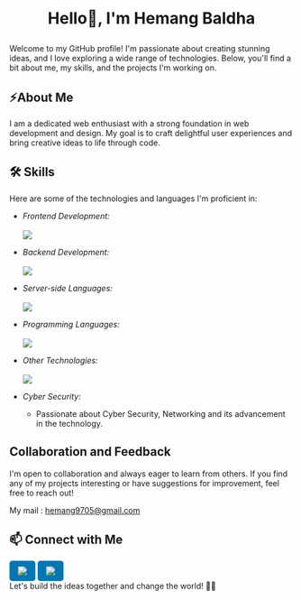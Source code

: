 # <p align="center">Hello👋, I'm Hemang Baldha</p> 

Welcome to my GitHub profile! I'm passionate about creating stunning ideas, and I love exploring a wide range of technologies. Below, you'll find a bit about me, my skills, and the projects I'm working on.

## ⚡About Me

I am a dedicated web enthusiast with a strong foundation in web development and design. My goal is to craft delightful user experiences and bring creative ideas to life through code.

## 🛠 Skills

Here are some of the technologies and languages I'm proficient in:

- *Frontend Development:*<br/><br/>
  <img src="https://skillicons.dev/icons?i=nextjs,react,js,tailwindcss,angular,bootstrap,svg"/>


- *Backend Development:*<br/><br/>
  <img src="https://skillicons.dev/icons?i=nodejs,java,python,express,dart,php,laravel"/>

- *Server-side Languages:*<br/><br/>
  <img src="https://skillicons.dev/icons?i=mongodb,mysql,firebase"/>

- *Programming Languages:*<br/><br/>
  <img src="https://skillicons.dev/icons?i=c,cpp"/>

- *Other Technologies:*<br/><br/>
  <img src="https://skillicons.dev/icons?i=flutter,github,git,linux,powershell,figma,postman,wordpress"/>
  
- *Cyber Security:*
  - Passionate about Cyber Security, Networking and its advancement in the technology.

## Collaboration and Feedback

I'm open to collaboration and always eager to learn from others. If you find any of my projects interesting or have suggestions for improvement, feel free to reach out!

My mail : hemang9705@gmail.com

## 📫 Connect with Me

<a href="https://www.linkedin.com/in/hemang-baldha-b75a0b257" target="_blank" style="display: inline-block; background-color: #0077b5; color: white; padding: 10px 15px; border-radius: 5px;">
    <img src="https://skillicons.dev/icons?i=linkedin"/>
</a>
<a href="https://www.instagram.com/hemang_patel__" target="_blank" style="display: inline-block; background-color: #0077b5; color: white; padding: 10px 15px; border-radius: 5px;">
    <img src="https://skillicons.dev/icons?i=instagram"/>
</a>
<br/>
Let's build the ideas together and change the world! 🚀✨

